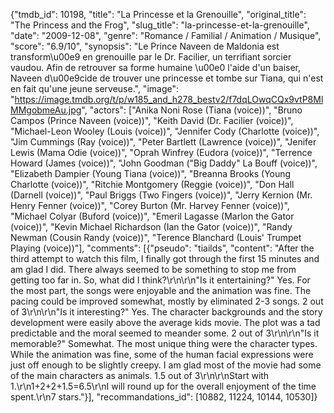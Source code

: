{"tmdb_id": 10198, "title": "La Princesse et la Grenouille", "original_title": "The Princess and the Frog", "slug_title": "la-princesse-et-la-grenouille", "date": "2009-12-08", "genre": "Romance / Familial / Animation / Musique", "score": "6.9/10", "synopsis": "Le Prince Naveen de Maldonia est transform\u00e9 en grenouille par le Dr. Facilier, un terrifiant sorcier vaudou. Afin de retrouver sa forme humaine \u00e0 l'aide d'un baiser, Naveen d\u00e9cide de trouver une princesse et tombe sur Tiana, qui n'est en fait qu'une jeune serveuse.", "image": "https://image.tmdb.org/t/p/w185_and_h278_bestv2/f7dqLOwqCQx9vtP8MlMMgobmeAu.jpg", "actors": ["Anika Noni Rose (Tiana (voice))", "Bruno Campos (Prince Naveen (voice))", "Keith David (Dr. Facilier (voice))", "Michael-Leon Wooley (Louis (voice))", "Jennifer Cody (Charlotte (voice))", "Jim Cummings (Ray (voice))", "Peter Bartlett (Lawrence (voice))", "Jenifer Lewis (Mama Odie (voice))", "Oprah Winfrey (Eudora (voice))", "Terrence Howard (James (voice))", "John Goodman (\"Big Daddy\" La Bouff (voice))", "Elizabeth Dampier (Young Tiana (voice))", "Breanna Brooks (Young Charlotte (voice))", "Ritchie Montgomery (Reggie (voice))", "Don Hall (Darnell (voice))", "Paul Briggs (Two Fingers (voice))", "Jerry Kernion (Mr. Henry Fenner (voice))", "Corey Burton (Mr. Harvey Fenner (voice))", "Michael Colyar (Buford (voice))", "Emeril Lagasse (Marlon the Gator (voice))", "Kevin Michael Richardson (Ian the Gator (voice))", "Randy Newman (Cousin Randy (voice))", "Terence Blanchard (Louis' Trumpet Playing (voice))"], "comments": [{"pseudo": "tiailds", "content": "After the third attempt to watch this film, I finally got through the first 15 minutes and am glad I did. There always seemed to be something to stop me from getting too far in. So, what did I think?\r\n\r\n\"Is it entertaining?\" Yes. For the most part, the songs were enjoyable and the animation was fine. The pacing could be improved somewhat, mostly by eliminated 2-3 songs. 2 out of 3\r\n\r\n\"Is it interesting?\" Yes. The character backgrounds and the story development were easily above the average kids movie. The plot was a tad predictable and the moral seemed to meander some. 2 out of 3\r\n\r\n\"Is it memorable?\" Somewhat. The most unique thing were the character types. While the animation was fine, some of the human facial expressions were just off enough to be slightly creepy. I am glad most of the movie had some of the main characters as animals. 1.5 out of 3\r\n\r\nStart with 1.\r\n1+2+2+1.5=6.5\r\nI will round up for the overall enjoyment of the time spent.\r\n7 stars."}], "recommandations_id": [10882, 11224, 10144, 10530]}